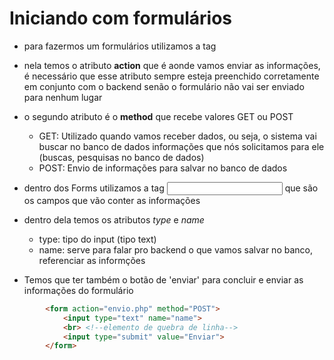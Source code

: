 # Iniciando com formulários
- para fazermos um formulários utilizamos a tag <form>
- nela temos o atributo **action** que é aonde vamos enviar as informações, é necessário que esse atributo sempre esteja preenchido corretamente em conjunto com o backend senão o formulário não vai ser enviado para nenhum lugar
- o segundo atributo é o **method** que recebe valores GET ou POST
    - GET: Utilizado quando vamos receber dados, ou seja, o sistema vai buscar no banco de dados informações que nós solicitamos para ele (buscas, pesquisas no banco de dados)
    - POST: Envio de informações para salvar no banco de dados

- dentro dos Forms utilizamos a tag <input> que são os campos que vão conter as informações
- dentro dela temos os atributos *type* e *name*
    - type: tipo do input (tipo text)
    - name: serve para falar pro backend o que vamos salvar no banco, referenciar as informções

- Temos que ter também o botão de 'enviar' para concluir e enviar as informações do formulário


~~~html
        <form action="envio.php" method="POST">
            <input type="text" name="name">
            <br> <!--elemento de quebra de linha-->
            <input type="submit" value="Enviar">
        </form>
~~~